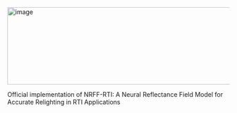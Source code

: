<img width="723" height="175" alt="image" src="https://github.com/user-attachments/assets/58f87afa-054c-42b8-b8bd-18e30dc0de54" />

Official implementation of NRFF-RTI: A Neural Reflectance Field Model for Accurate Relighting in RTI Applications
